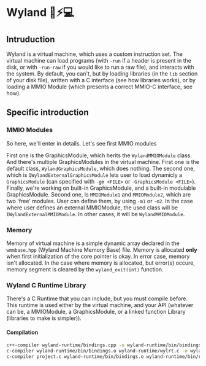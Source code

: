 # Wyland 🚀⚡💻

## Intruduction
Wyland is a virtual machine, which uses a custom instruction set.
The virtual machine can load programs (with `-run` if a header is present in the disk, or with `-run-raw` if you would like to run a raw file), and interacts with the system. By default, you can't, but by loading libraries (in the `lib` section of your disk file), written with a C interface (see how libraries works), or by loading a MMIO Module (which presents a correct MMIO-C interface, see how).

## Specific introduction
### MMIO Modules
So here, we'll enter in details.
Let's see first MMIO modules

First one is the GraphicsModule, which herits the `WylandMMIOModule` class.
And there's multiple GraphicsModules in the virtual machine. First one is the default class, `WylandGraphicsModule`, which does nothing. The second one, which is `IWylandExternalGraphicsModule` lets user to load dynamicly a `GraphicsModule` (can specified with `-gm <FILE>` or `-GraphicsModule <FILE>`). Finally, we're working on built-in GraphicsModule, and a built-in modulable GraphicsModule.
Second one, is `MMIOModule1` and `MMIOModule2`, which are two 'free' modules. User can define them, by using `-m1` or `-m2`. 
In the case where user defines an external MMIOModule, the used class will be `IWylandExternalMMIOModule`. In other cases, it will be `WylandMMIOModule`.

### Memory
Memory of virtual machine is a simple dynamic array declared in the `wmmbase.hpp` (Wyland Machine Memory Base) file.
Memory is allocated **only** when first initialization of the core pointer is okay. In error case, memory isn't allocated.
In the case where memory is allocated, but error(s) occure, memory segment is cleared by the `wyland_exit(int)` function.

### Wyland C Runtime Library
There's a C Runtime that you can include, but you must compile before. This runtime is used either by the virtual machine, and your API (whatever can be, a MMIOModule, a GraphicsModule, or a linked function Library (libraries to make is simpler)).

#### Compilation
```bash
c++-compiler wyland-runtime/bindings.cpp -o wyland-runtime/bin/bindings.o
c-compiler wyland-runtime/bin/bindings.o wyland-runtime/wylrt.c -o wyland-runtime/bin/runtime.o
c-compiler project.c wyland-runtime/bin/bindings.o wyland-runtime/bin/runtime.o -o output
```
